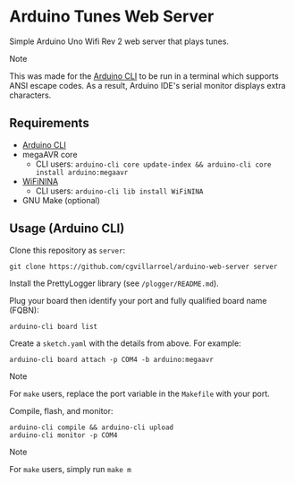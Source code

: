 # Arduino Tunes Web Server

Simple Arduino Uno Wifi Rev 2 web server that plays tunes.

> [!NOTE]
> This was made for the [Arduino CLI](https://arduino.github.io/arduino-cli/latest/) to be run in a terminal which supports ANSI escape codes. As a result, Arduino IDE's serial monitor displays extra characters.

## Requirements

- [Arduino CLI](https://arduino.github.io/arduino-cli/latest/)
- megaAVR core
  - CLI users: `arduino-cli core update-index && arduino-cli core install arduino:megaavr`
- [WiFiNINA](https://www.arduino.cc/reference/en/libraries/wifinina/)
  - CLI users: `arduino-cli lib install WiFiNINA`
- GNU Make (optional)

## Usage (Arduino CLI)

Clone this repository as `server`:

```pwsh
git clone https://github.com/cgvillarroel/arduino-web-server server
```

Install the PrettyLogger library (see `/plogger/README.md`).

Plug your board then identify your port and fully qualified board name (FQBN):

```pwsh
arduino-cli board list
```

Create a `sketch.yaml` with the details from above. For example:

```pwsh
arduino-cli board attach -p COM4 -b arduino:megaavr
```

> [!NOTE]
> For `make` users, replace the port variable in the `Makefile` with your port.

Compile, flash, and monitor:

```pwsh
arduino-cli compile && arduino-cli upload
arduino-cli monitor -p COM4
```

> [!NOTE]
> For `make` users, simply run `make m`


